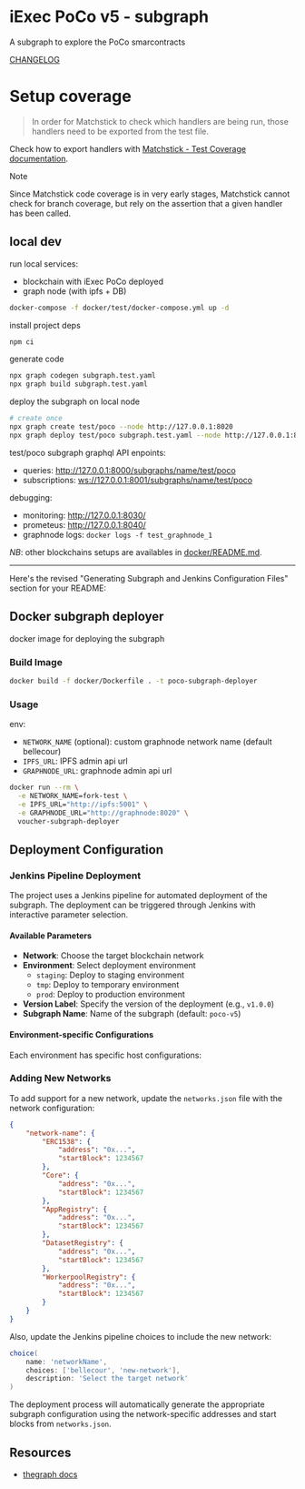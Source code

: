 # iExec PoCo v5 - subgraph

A subgraph to explore the PoCo smarcontracts

[CHANGELOG](./CHANGELOG.md)

# Setup coverage⁠

> In order for Matchstick to check which handlers are being run, those handlers need to be exported from the test file.

Check how to export handlers with [Matchstick - Test Coverage documentation](https://thegraph.com/docs/en/subgraphs/developing/creating/unit-testing-framework/#test-coverage).

> [!NOTE]
> Since Matchstick code coverage is in very early stages, Matchstick cannot check for branch coverage, but rely on the assertion that a given handler has been called.


## local dev

run local services:

- blockchain with iExec PoCo deployed
- graph node (with ipfs + DB)

```sh
docker-compose -f docker/test/docker-compose.yml up -d
```

install project deps

```sh
npm ci
```

generate code

```sh
npx graph codegen subgraph.test.yaml
npx graph build subgraph.test.yaml
```

deploy the subgraph on local node

```sh
# create once
npx graph create test/poco --node http://127.0.0.1:8020
npx graph deploy test/poco subgraph.test.yaml --node http://127.0.0.1:8020 --ipfs http://127.0.01:5001 --version-label dev
```

test/poco subgraph graphql API enpoints:

- queries: <http://127.0.0.1:8000/subgraphs/name/test/poco>
- subscriptions: <ws://127.0.0.1:8001/subgraphs/name/test/poco>

debugging:

- monitoring: <http://127.0.0.1:8030/>
- prometeus: <http://127.0.0.1:8040/>
- graphnode logs: `docker logs -f test_graphnode_1`

_NB_: other blockchains setups are availables in [docker/README.md](./docker/README.md).


---

Here's the revised "Generating Subgraph and Jenkins Configuration Files" section for your README:

## Docker subgraph deployer

docker image for deploying the subgraph

### Build Image

```sh
docker build -f docker/Dockerfile . -t poco-subgraph-deployer
```

### Usage

env:

- `NETWORK_NAME` (optional): custom graphnode network name (default bellecour)
- `IPFS_URL`: IPFS admin api url
- `GRAPHNODE_URL`: graphnode admin api url

```sh
docker run --rm \
  -e NETWORK_NAME=fork-test \
  -e IPFS_URL="http://ipfs:5001" \
  -e GRAPHNODE_URL="http://graphnode:8020" \
  voucher-subgraph-deployer
```

## Deployment Configuration

### Jenkins Pipeline Deployment

The project uses a Jenkins pipeline for automated deployment of the subgraph. The deployment can be triggered through Jenkins with interactive parameter selection.

#### Available Parameters

- **Network**: Choose the target blockchain network
- **Environment**: Select deployment environment
  - `staging`: Deploy to staging environment
  - `tmp`: Deploy to temporary environment
  - `prod`: Deploy to production environment
- **Version Label**: Specify the version of the deployment (e.g., `v1.0.0`)
- **Subgraph Name**: Name of the subgraph (default: `poco-v5`)

#### Environment-specific Configurations

Each environment has specific host configurations:

### Adding New Networks

To add support for a new network, update the `networks.json` file with the network configuration:

```json
{
    "network-name": {
        "ERC1538": {
            "address": "0x...",
            "startBlock": 1234567
        },
        "Core": {
            "address": "0x...",
            "startBlock": 1234567
        },
        "AppRegistry": {
            "address": "0x...",
            "startBlock": 1234567
        },
        "DatasetRegistry": {
            "address": "0x...",
            "startBlock": 1234567
        },
        "WorkerpoolRegistry": {
            "address": "0x...",
            "startBlock": 1234567
        }
    }
}
```

Also, update the Jenkins pipeline choices to include the new network:
```groovy
choice(
    name: 'networkName',
    choices: ['bellecour', 'new-network'],
    description: 'Select the target network'
)
```

The deployment process will automatically generate the appropriate subgraph configuration using the network-specific addresses and start blocks from `networks.json`.

## Resources

- [thegraph docs](https://thegraph.com/docs/en/)
